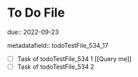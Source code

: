 # To Do File

due:: 2022-09-23

metadatafield:: todoTestFile_534\_17

- [ ] Task of todoTestFile_534 1 [[Query me]]
- [ ] Task of todoTestFile_534 2
